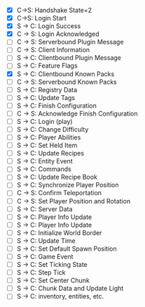  - [x]    C→S: Handshake State=2                 
 - [x]    C→S: Login Start                       
 - [x]    S → C: Login Success                   
 - [x]    C → S: Login Acknowledged              
 - [ ]    C → S: Serverbound Plugin Message      
 - [ ]    C → S: Client Information              
 - [ ]    S → C: Clientbound Plugin Message      
 - [ ]    S → C: Feature Flags                   
 - [x]    S → C: Clientbound Known Packs         
 - [ ]    C → S: Serverbound Known Packs         
 - [ ]    S → C: Registry Data                   
 - [ ]    S → C: Update Tags                     
 - [ ]    S → C: Finish Configuration            
 - [ ]    C → S: Acknowledge Finish Configuration
 - [ ]    S → C: Login (play)                    
 - [ ]    S → C: Change Difficulty               
 - [ ]    S → C: Player Abilities                
 - [ ]    S → C: Set Held Item                   
 - [ ]    S → C: Update Recipes                  
 - [ ]    S → C: Entity Event                    
 - [ ]    S → C: Commands                        
 - [ ]    S → C: Update Recipe Book              
 - [ ]    S → C: Synchronize Player Position     
 - [ ]    C → S: Confirm Teleportation           
 - [ ]    C → S: Set Player Position and Rotation
 - [ ]    S → C: Server Data                     
 - [ ]    S → C: Player Info Update              
 - [ ]    S → C: Player Info Update              
 - [ ]    S → C: Initialize World Border         
 - [ ]    S → C: Update Time                     
 - [ ]    S → C: Set Default Spawn Position      
 - [ ]    S → C: Game Event                      
 - [ ]    S → C: Set Ticking State               
 - [ ]    S → C: Step Tick                       
 - [ ]    S → C: Set Center Chunk                
 - [ ]    S → C: Chunk Data and Update Light     
 - [ ]    S → C: inventory, entities, etc.       